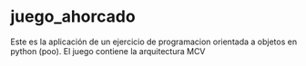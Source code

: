 # juego_ahorcado
Este es la aplicación de un ejercicio de programacion orientada a objetos en python (poo). El juego contiene la arquitectura MCV
